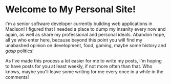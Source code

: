 # Welcome to My Personal Site!

I'm a senior software developer currently building web applications in Madison! I figured that I needed a place to dump my insanity every now and again, as well as share my professional and personal ideals. Abandon hope, all ye who enter here, because beyond this point you will find my unabashed opinion on development, food, gaming, maybe some history and *gasp* politics!

As I've made this process a lot easier for me to write my posts, I'm hoping to have posts for you at least weekly, if not more often than that. Who knows, maybe you'll leave some writing for me every once in a while in the comments!